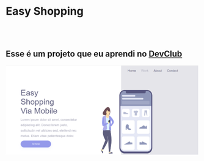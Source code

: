 <h1> Easy Shopping </h1>
<br>
<br>
<h2>Esse é um projeto que eu aprendi no <a href="https://rodolfomori.com.br/devclub-n1">DevClub</a></h2>

<img src="https://github.com/Bruno17011996/Easy-Shopping/blob/master/assets/Captura%20de%20tela%202024-07-10%20141920.png?raw=true" />
